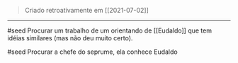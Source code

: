 > Criado retroativamente em [[2021-07-02]]

----

#seed Procurar um trabalho de um orientando de [[Eudaldo]]  que tem idéias similares (mas não deu muito certo).
  
#seed Procurar a chefe do seprume, ela conhece Eudaldo